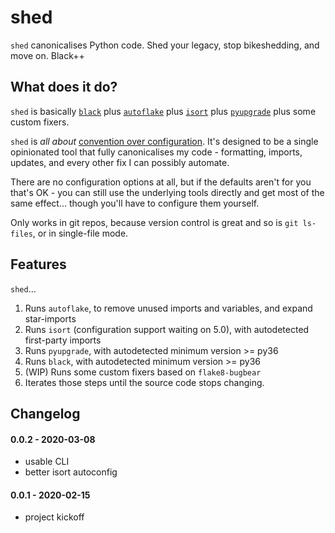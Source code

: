 # shed
`shed` canonicalises Python code.  Shed your legacy, stop bikeshedding, and move on.  Black++

## What does it do?
`shed` is basically [`black`](https://pypi.org/project/black/)
plus [`autoflake`](https://pypi.org/project/autoflake/)
plus [`isort`](https://pypi.org/project/isort/)
plus [`pyupgrade`](https://pypi.org/project/pyupgrade/)
plus some custom fixers.

`shed` is *all about* [convention over configuration](https://en.wikipedia.org/wiki/Convention_over_configuration).
It's designed to be a single opinionated tool that fully canonicalises my
code - formatting, imports, updates, and every other fix I can possibly
automate.

There are no configuration options at all, but if the defaults aren't for you
that's OK - you can still use the underlying tools directly and get most of
the same effect... though you'll have to configure them yourself.

Only works in git repos, because version control is great and so is `git ls-files`,
or in single-file mode.

## Features
`shed`...

1. Runs `autoflake`, to remove unused imports and variables, and expand star-imports
2. Runs `isort` (configuration support waiting on 5.0), with autodetected first-party imports
3. Runs `pyupgrade`, with autodetected minimum version >= py36
4. Runs `black`, with autodetected minimum version >= py36
5. (WIP) Runs some custom fixers based on `flake8-bugbear`
6. Iterates those steps until the source code stops changing.

## Changelog

#### 0.0.2 - 2020-03-08
- usable CLI
- better isort autoconfig

#### 0.0.1 - 2020-02-15
- project kickoff
